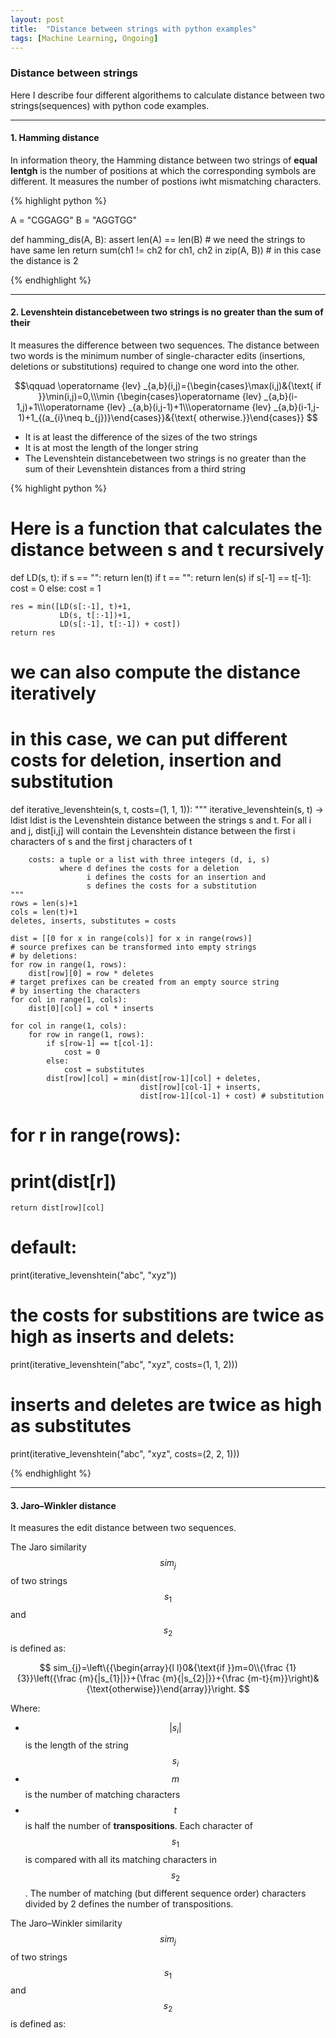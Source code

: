 ```yaml
---
layout: post
title:  "Distance between strings with python examples"
tags: [Machine Learning, Ongoing]
---
```


### Distance between strings ###

Here I describe four different algorithems to calculate distance between two strings(sequences) with python code examples.

---

#### 1. Hamming distance ####

In information theory, the Hamming distance between two strings of **equal lentgh** is the number of positions at which the corresponding symbols are different.
It measures the number of postions iwht mismatching characters. 

{% highlight python %}

A = "CGGAGG" 
B = "AGGTGG"

def hamming_dis(A, B):
	assert len(A) == len(B) # we need the strings to have same len
	return sum(ch1 != ch2 for ch1, ch2 in zip(A, B)) # in this case the distance is 2

{% endhighlight %}

---

#### 2. Levenshtein distancebetween two strings is no greater than the sum of their ####

It measures the difference between two sequences. The distance between two words is the minimum number of single-character edits (insertions, deletions or substitutions) required 
to change one word into the other. 

$$\qquad \operatorname {lev} _{a,b}(i,j)={\begin{cases}\max(i,j)&{\text{ if }}\min(i,j)=0,\\\min {\begin{cases}\operatorname {lev} _{a,b}(i-1,j)+1\\\operatorname {lev} _{a,b}(i,j-1)+1\\\operatorname {lev} _{a,b}(i-1,j-1)+1_{(a_{i}\neq b_{j})}\end{cases}}&{\text{ otherwise.}}\end{cases}} $$

* It is at least the difference of the sizes of the two strings
* It is at most the length of the longer string
* The Levenshtein distancebetween two strings is no greater than the sum of their Levenshtein distances from a third string

{% highlight python %}

# Here is a function that calculates the distance between s and t recursively
def LD(s, t):
    if s == "":
        return len(t)
    if t == "":
        return len(s)
    if s[-1] == t[-1]:
        cost = 0
    else:
        cost = 1
       
    res = min([LD(s[:-1], t)+1,
               LD(s, t[:-1])+1, 
               LD(s[:-1], t[:-1]) + cost])
    return res

# we can also compute the distance iteratively
# in this case, we can put different costs for deletion, insertion and substitution
def iterative_levenshtein(s, t, costs=(1, 1, 1)):
    """ 
        iterative_levenshtein(s, t) -> ldist
        ldist is the Levenshtein distance between the strings 
        s and t.
        For all i and j, dist[i,j] will contain the Levenshtein 
        distance between the first i characters of s and the 
        first j characters of t
        
        costs: a tuple or a list with three integers (d, i, s)
               where d defines the costs for a deletion
                     i defines the costs for an insertion and
                     s defines the costs for a substitution
    """
    rows = len(s)+1
    cols = len(t)+1
    deletes, inserts, substitutes = costs
    
    dist = [[0 for x in range(cols)] for x in range(rows)]
    # source prefixes can be transformed into empty strings 
    # by deletions:
    for row in range(1, rows):
        dist[row][0] = row * deletes
    # target prefixes can be created from an empty source string
    # by inserting the characters
    for col in range(1, cols):
        dist[0][col] = col * inserts
        
    for col in range(1, cols):
        for row in range(1, rows):
            if s[row-1] == t[col-1]:
                cost = 0
            else:
                cost = substitutes
            dist[row][col] = min(dist[row-1][col] + deletes,
                                 dist[row][col-1] + inserts,
                                 dist[row-1][col-1] + cost) # substitution
 #   for r in range(rows):
 #       print(dist[r])
    
 
    return dist[row][col]
# default:
print(iterative_levenshtein("abc", "xyz"))
# the costs for substitions are twice as high as inserts and delets:
print(iterative_levenshtein("abc", "xyz", costs=(1, 1, 2)))
# inserts and deletes are twice as high as substitutes
print(iterative_levenshtein("abc", "xyz", costs=(2, 2, 1)))

{% endhighlight %}

---

#### 3. Jaro–Winkler distance ####

It measures the edit distance between two sequences. 

The Jaro similarity $$ sim_{j} $$ of two strings $$s_1$$ and $$s_2$$ is defined as:

$$ sim_{j}=\left\{{\begin{array}{l l}0&{\text{if }}m=0\\{\frac {1}{3}}\left({\frac {m}{|s_{1}|}}+{\frac {m}{|s_{2}|}}+{\frac {m-t}{m}}\right)&{\text{otherwise}}\end{array}}\right. $$

Where:

* $$|s_{i}|$$ is the length of the string $$s_{i}$$
* $$m$$ is the number of matching characters
* $$t$$ is half the number of **transpositions**. Each character of $$ s_{1} $$ is compared with all its matching characters in  $$ s_{2} $$. The number of matching (but different sequence order) characters divided by 2 defines the number of transpositions.

The Jaro–Winkler similarity $$ sim_{j} $$ of two strings $$s_1$$ and $$s_2$$ is defined as: